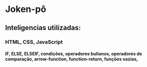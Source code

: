 <h1>Joken-pô</h1>
<h2>Inteligencias utilizadas:</h2>
<h3>HTML, CSS, JavaScript</h3>
<h4>IF, ELSE, ELSEIF, condições, operadores bulianos, operadores de comparação, arrow-function, function-return, funções vazias, </h4>
